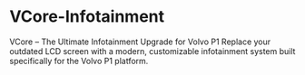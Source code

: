 # VCore-Infotainment
VCore – The Ultimate Infotainment Upgrade for Volvo P1 Replace your outdated LCD screen with a modern, customizable infotainment system built specifically for the Volvo P1 platform.
